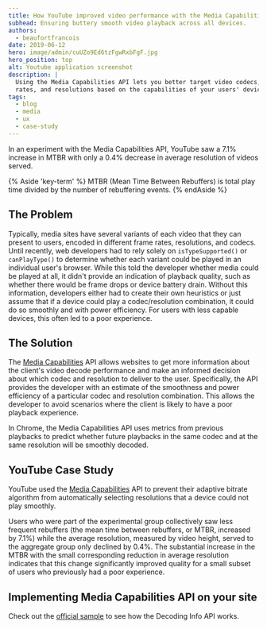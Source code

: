 ```yaml
---
title: How YouTube improved video performance with the Media Capabilities API
subhead: Ensuring buttery smooth video playback across all devices.
authors:
  - beaufortfrancois
date: 2019-06-12
hero: image/admin/cuUZo9Ed6tzFgwRxbFgF.jpg
hero_position: top
alt: Youtube application screenshot
description: |
  Using the Media Capabilities API lets you better target video codecs, frame
  rates, and resolutions based on the capabilities of your users' devices.
tags:
  - blog
  - media
  - ux
  - case-study
---
```


In an experiment with the Media Capabilities API, YouTube saw a 7.1% increase in
MTBR with only a 0.4% decrease in average resolution of videos served.

{% Aside 'key-term' %}
MTBR (Mean Time Between Rebuffers) is total play time divided by the number of
rebuffering events.
{% endAside %}

## The Problem

Typically, media sites have several variants of each video that they can present
to users, encoded in different frame rates, resolutions, and codecs. Until
recently, web developers had to rely solely on `isTypeSupported()` or
`canPlayType()` to determine whether each variant could be played in an
individual user's browser.
While this told the developer whether media could be played at all, it didn't
provide an indication of playback quality, such as whether there would be frame
drops or device battery drain. Without this information, developers either had
to create their own heuristics or just assume that if a device could play a
codec/resolution combination, it could do so smoothly and with power efficiency.
For users with less capable devices, this often led to a poor experience.

## The Solution

The [Media Capabilities](https://wicg.github.io/media-capabilities/) API allows
websites to get more information about the client's video decode performance and
make an informed decision about which codec and resolution to deliver to the
user. Specifically, the API provides the developer with an estimate of the
smoothness and power efficiency of a particular codec and resolution
combination. This allows the developer to avoid scenarios where the client is
likely to have a poor playback experience.

In Chrome, the Media Capabilities API uses metrics from previous playbacks to
predict whether future playbacks in the same codec and at the same resolution
will be smoothly decoded.

## YouTube Case Study

YouTube used the [Media
Capabilities](https://wicg.github.io/media-capabilities/) API to prevent their
adaptive bitrate algorithm from automatically selecting resolutions that a
device could not play smoothly.

Users who were part of the experimental group collectively saw less frequent
rebuffers (the mean time between rebuffers, or MTBR, increased by 7.1%) while
the average resolution, measured by video height, served to the aggregate group
only declined by 0.4%. The substantial increase in the MTBR with the small corresponding reduction in average resolution indicates that this change
significantly improved quality for a small subset of users who previously had a
poor experience.

## Implementing Media Capabilities API on your site

Check out the [official
sample](https://googlechrome.github.io/samples/media-capabilities/decoding-info.html)
to see how the Decoding Info API works.
